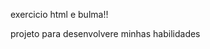exercicio html e bulma!!

projeto para desenvolvere minhas habilidades                                                               
